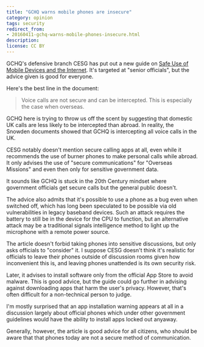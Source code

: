 ```yaml
---
title: "GCHQ warns mobile phones are insecure"
category: opinion
tags: security
redirect_from:
- 20160411-gchq-warns-mobile-phones-insecure.html
description: 
license: CC BY
---
```


GCHQ's defensive branch CESG has put out a new guide on [Safe Use of Mobile
Devices and the
Internet](https://www.cesg.gov.uk/guidance/safe-use-mobile-devices-and-internet).
It's targeted at "senior officials", but the advice given is good for everyone.

Here's the best line in the document:

> Voice calls are not secure and can be intercepted. This is especially the case
> when overseas.

GCHQ here is trying to throw us off the scent by suggesting that domestic UK
calls are less likely to be intercepted than abroad. In reality, the Snowden
documents showed that GCHQ is intercepting all voice calls in the UK.

CESG notably doesn't mention secure calling apps at all, even while it
recommends the use of burner phones to make personal calls while abroad. It only
advises the use of "secure communications" for "Overseas Missions" and even then
only for sensitive government data.

It sounds like GCHQ is stuck in the 20th Century mindset where government
officials get secure calls but the general public doesn't.

The advice also admits that it's possible to use a phone as a bug even when
switched off, which has long been speculated to be possible via old
vulnerabilities in legacy baseband devices. Such an attack requires the battery
to still be in the device for the CPU to function, but an alternative attack
may be a traditional signals intelligence method to light up the microphone with
a remote power source.

The article doesn't forbid taking phones into sensitive discussions, but only
asks officials to "consider" it. I suppose CESG doesn't think it's realistic for
officials to leave their phones outside of discussion rooms given how
inconvenient this is, and leaving phones unattended is its own security risk.

Later, it advises to install software only from the official App Store to avoid
malware. This is good advice, but the guide could go further in advising against
downloading apps that harm the user's privacy. However, that's often difficult
for a non-technical person to judge.

I'm mostly surprised that an app installation warning appears at all in a
discussion largely about official phones which under other government guidelines
would have the ability to install apps locked out anyaway.

Generally, however, the article is good advice for all citizens, who should be
aware that that phones today are not a secure method of communication.
